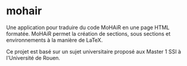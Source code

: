 mohair
======

Une application pour traduire du code MoHAiR en une page HTML formatée.
MoHAiR permet la création de sections, sous sections et environnements à la manière de LaTeX.

Ce projet est basé sur un sujet universitaire proposé aux Master 1 SSI à l'Université de Rouen.
